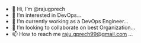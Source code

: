 - 👋 Hi, I’m @rajugprech
- 👀 I’m interested in DevOps...
- 🌱 I’m currently working as a DevOps Engineer...
- 💞️ I’m looking to collaborate on best Organization...
- 📫 How to reach me raju.gprech99@gmail.com ...

<!---
rajugprech/rajugprech is a ✨ special ✨ repository because its `README.md` (this file) appears on your GitHub profile.
You can click the Preview link to take a look at your changes.
--->
